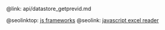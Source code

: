 @link: api/datastore_getprevid.md

@seolinktop: [js frameworks](https://webix.com)
@seolink: [javascript excel reader](https://webix.com/widget/excel_viewer/)
